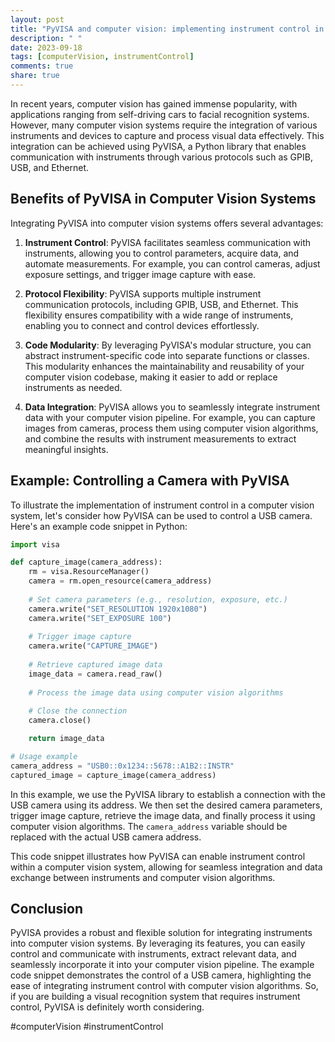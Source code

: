 ```yaml
---
layout: post
title: "PyVISA and computer vision: implementing instrument control in visual recognition systems"
description: " "
date: 2023-09-18
tags: [computerVision, instrumentControl]
comments: true
share: true
---
```


In recent years, computer vision has gained immense popularity, with applications ranging from self-driving cars to facial recognition systems. However, many computer vision systems require the integration of various instruments and devices to capture and process visual data effectively. This integration can be achieved using PyVISA, a Python library that enables communication with instruments through various protocols such as GPIB, USB, and Ethernet.

## Benefits of PyVISA in Computer Vision Systems

Integrating PyVISA into computer vision systems offers several advantages:

1. **Instrument Control**: PyVISA facilitates seamless communication with instruments, allowing you to control parameters, acquire data, and automate measurements. For example, you can control cameras, adjust exposure settings, and trigger image capture with ease.

2. **Protocol Flexibility**: PyVISA supports multiple instrument communication protocols, including GPIB, USB, and Ethernet. This flexibility ensures compatibility with a wide range of instruments, enabling you to connect and control devices effortlessly.

3. **Code Modularity**: By leveraging PyVISA's modular structure, you can abstract instrument-specific code into separate functions or classes. This modularity enhances the maintainability and reusability of your computer vision codebase, making it easier to add or replace instruments as needed.

4. **Data Integration**: PyVISA allows you to seamlessly integrate instrument data with your computer vision pipeline. For example, you can capture images from cameras, process them using computer vision algorithms, and combine the results with instrument measurements to extract meaningful insights.

## Example: Controlling a Camera with PyVISA

To illustrate the implementation of instrument control in a computer vision system, let's consider how PyVISA can be used to control a USB camera. Here's an example code snippet in Python:

```python
import visa

def capture_image(camera_address):
    rm = visa.ResourceManager()
    camera = rm.open_resource(camera_address)
    
    # Set camera parameters (e.g., resolution, exposure, etc.)
    camera.write("SET_RESOLUTION 1920x1080")
    camera.write("SET_EXPOSURE 100")
    
    # Trigger image capture
    camera.write("CAPTURE_IMAGE")
    
    # Retrieve captured image data
    image_data = camera.read_raw()
    
    # Process the image data using computer vision algorithms
    
    # Close the connection
    camera.close()

    return image_data

# Usage example
camera_address = "USB0::0x1234::5678::A1B2::INSTR"
captured_image = capture_image(camera_address)
```

In this example, we use the PyVISA library to establish a connection with the USB camera using its address. We then set the desired camera parameters, trigger image capture, retrieve the image data, and finally process it using computer vision algorithms. The `camera_address` variable should be replaced with the actual USB camera address.

This code snippet illustrates how PyVISA can enable instrument control within a computer vision system, allowing for seamless integration and data exchange between instruments and computer vision algorithms.

## Conclusion

PyVISA provides a robust and flexible solution for integrating instruments into computer vision systems. By leveraging its features, you can easily control and communicate with instruments, extract relevant data, and seamlessly incorporate it into your computer vision pipeline. The example code snippet demonstrates the control of a USB camera, highlighting the ease of integrating instrument control with computer vision algorithms. So, if you are building a visual recognition system that requires instrument control, PyVISA is definitely worth considering.

#computerVision #instrumentControl